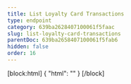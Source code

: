```yaml
---
title: List Loyalty Card Transactions
type: endpoint
category: 639ba2628407100061f5faac
slug: list-loyalty-card-transactions
parentDoc: 639ba2658407100061f5fab6
hidden: false
order: 16
---
```

[block:html]
{
  "html": "<style>\n.LanguagePicker-divider { \n  display: none; }\n</style>"
}
[/block]